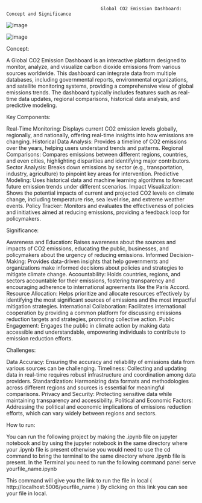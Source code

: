                                        Global CO2 Emission Dashboard: Concept and Significance


![image](https://github.com/Ojas-Arora/Global-CO2-Emission-Dashboard/assets/127867874/d4c02c38-2cf9-4199-bf12-96e4a466fccf)

![image](https://github.com/Ojas-Arora/Global-CO2-Emission-Dashboard/assets/127867874/2c7b3f79-7bec-460a-be23-057b65427e0a)



Concept:

A Global CO2 Emission Dashboard is an interactive platform designed to monitor, analyze, and visualize carbon dioxide emissions from various sources worldwide. This dashboard can integrate data from multiple databases, including governmental reports, environmental organizations, and satellite monitoring systems, providing a comprehensive view of global emissions trends. The dashboard typically includes features such as real-time data updates, regional comparisons, historical data analysis, and predictive modeling.

Key Components:

Real-Time Monitoring: Displays current CO2 emission levels globally, regionally, and nationally, offering real-time insights into how emissions are changing.
Historical Data Analysis: Provides a timeline of CO2 emissions over the years, helping users understand trends and patterns.
Regional Comparisons: Compares emissions between different regions, countries, and even cities, highlighting disparities and identifying major contributors.
Sector Analysis: Breaks down emissions by sector (e.g., transportation, industry, agriculture) to pinpoint key areas for intervention.
Predictive Modeling: Uses historical data and machine learning algorithms to forecast future emission trends under different scenarios.
Impact Visualization: Shows the potential impacts of current and projected CO2 levels on climate change, including temperature rise, sea level rise, and extreme weather events.
Policy Tracker: Monitors and evaluates the effectiveness of policies and initiatives aimed at reducing emissions, providing a feedback loop for policymakers.

Significance:

Awareness and Education: Raises awareness about the sources and impacts of CO2 emissions, educating the public, businesses, and policymakers about the urgency of reducing emissions.
Informed Decision-Making: Provides data-driven insights that help governments and organizations make informed decisions about policies and strategies to mitigate climate change.
Accountability: Holds countries, regions, and sectors accountable for their emissions, fostering transparency and encouraging adherence to international agreements like the Paris Accord.
Resource Allocation: Helps prioritize and allocate resources effectively by identifying the most significant sources of emissions and the most impactful mitigation strategies.
International Collaboration: Facilitates international cooperation by providing a common platform for discussing emissions reduction targets and strategies, promoting collective action.
Public Engagement: Engages the public in climate action by making data accessible and understandable, empowering individuals to contribute to emission reduction efforts.

Challenges:

Data Accuracy: Ensuring the accuracy and reliability of emissions data from various sources can be challenging.
Timeliness: Collecting and updating data in real-time requires robust infrastructure and coordination among data providers.
Standardization: Harmonizing data formats and methodologies across different regions and sources is essential for meaningful comparisons.
Privacy and Security: Protecting sensitive data while maintaining transparency and accessibility.
Political and Economic Factors: Addressing the political and economic implications of emissions reduction efforts, which can vary widely between regions and sectors.

How to run:

You can run the following project by making the .ipynb file on jupyter notebook and by using the jupyter notebook in the same directory where your .ipynb file is present 
otherwise you would need to use the cd command to bring the terminal to the same directory where .ipynb file is present.
In the Terminal you need to run the following command
panel serve yourfile_name.ipynb

This command will give you the link to run the file in local ( http://localhost:5006/yourfile_name )
By clicking on this link you can see your file in local.
